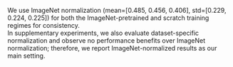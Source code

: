 We use ImageNet normalization (mean=[0.485, 0.456, 0.406], std=[0.229, 0.224, 0.225]) for both the ImageNet-pretrained and scratch training regimes for consistency.  
In supplementary experiments, we also evaluate dataset-specific normalization and observe no performance benefits over ImageNet normalization; therefore, we report ImageNet-normalized results as our main setting.
